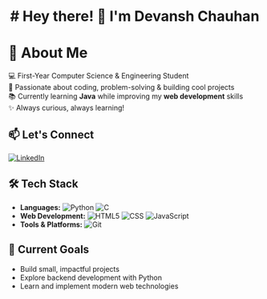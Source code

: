<h1 align="center"># Hey there! 👋 I'm Devansh Chauhan</h1>


# 🚀 About Me  
💻 First-Year Computer Science & Engineering Student  
🌱 Passionate about coding, problem-solving & building cool projects  
📚 Currently learning **Java** while improving my **web development** skills  
✨ Always curious, always learning!  


## 📫 Let's Connect
[![LinkedIn](https://img.shields.io/badge/LinkedIn-%230077B5.svg?logo=linkedin&logoColor=white)](https://www.linkedin.com/in/itsdevansh/)


## 🛠️ Tech Stack  
- **Languages:**
![Python](https://img.shields.io/badge/python-%233776AB.svg?style=for-the-badge&logo=python&logoColor=white) 
![C](https://img.shields.io/badge/C-00599C?style=for-the-badge&logo=c&logoColor=white)
- **Web Development:**
![HTML5](https://img.shields.io/badge/html5-%23E34F26.svg?style=for-the-badge&logo=html5&logoColor=white) 
![CSS](https://img.shields.io/badge/css-%231572B6.svg?style=for-the-badge&logo=css3&logoColor=white) 
![JavaScript](https://img.shields.io/badge/javascript-%23323330.svg?style=for-the-badge&logo=javascript&logoColor=%23F7DF1E)  
- **Tools & Platforms:**
![Git](https://img.shields.io/badge/git-%23F05033.svg?style=for-the-badge&logo=git&logoColor=white)
  



## 📌 Current Goals  
- Build small, impactful projects  
- Explore backend development with Python  
- Learn and implement modern web technologies   

